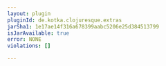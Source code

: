 ```yaml
---
layout: plugin
pluginId: de.kotka.clojuresque.extras
jarSha1: 1e17ae14f316a678399aabc5206e25d384513799
isJarAvailable: true
error: NONE
violations: []

---
```

